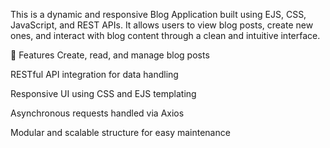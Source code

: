 This is a dynamic and responsive Blog Application built using EJS, CSS, JavaScript, and REST APIs. It allows users to view blog posts, create new ones, and interact with blog content through a clean and intuitive interface.

🚀 Features
Create, read, and manage blog posts

RESTful API integration for data handling

Responsive UI using CSS and EJS templating

Asynchronous requests handled via Axios

Modular and scalable structure for easy maintenance
